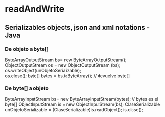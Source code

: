 # readAndWrite

## Serializables objects, json and xml notations - Java
### De objeto a byte[]
ByteArrayOutputStream bs= new ByteArrayOutputStream();
ObjectOutputStream os = new ObjectOutputStream (bs);
os.writeObject(unObjetoSerializable);  
os.close();
byte[] bytes =  bs.toByteArray(); // devuelve byte[]


### De byte[] a objeto
ByteArrayInputStream bs= new ByteArrayInputStream(bytes); // bytes es el byte[]
ObjectInputStream is = new ObjectInputStream(bs);
ClaseSerializable unObjetoSerializable = (ClaseSerializable)is.readObject();
is.close();
